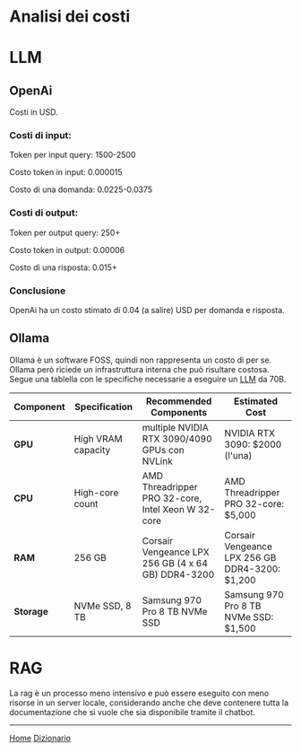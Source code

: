 # Analisi dei costi

# LLM

## OpenAi

Costi in USD.

### Costi di input:

Token per input query: 1500-2500

Costo token in input: 0.000015

Costo di una domanda: 0.0225-0.0375

### Costi di output:

Token per output query: 250+

Costo token in output:  0.00006

Costo di una risposta: 0.015+

### Conclusione

OpenAi ha un costo stimato di 0.04 (a salire) USD per domanda e risposta.

## Ollama

Ollama è un software FOSS, quindi non rappresenta un costo di per se.
Ollama però riciede un infrastruttura interna che può risultare costosa.
Segue una tablella con le specifiche necessarie a eseguire un [LLM](/docs/dictionary/llm.md) da 70B.

| **Component** | **Specification** | **Recommended Components** | **Estimated Cost** |
|---------------|-------------------|----------------------------|--------------------|
| **GPU**       | High VRAM capacity | multiple NVIDIA RTX 3090/4090 GPUs con NVLink | NVIDIA RTX 3090: $2000 (l'una) |
| **CPU**       | High-core count   | AMD Threadripper PRO 32-core, Intel Xeon W 32-core | AMD Threadripper PRO 32-core: $5,000 |
| **RAM**       | 256 GB | Corsair Vengeance LPX 256 GB (4 x 64 GB) DDR4-3200 | Corsair Vengeance LPX 256 GB DDR4-3200: $1,200 |
| **Storage**   | NVMe SSD, 8 TB | Samsung 970 Pro 8 TB NVMe SSD | Samsung 970 Pro 8 TB NVMe SSD: $1,500 |

# RAG

La rag è un processo meno intensivo e può essere eseguito con meno risorse in un server locale, considerando anche che deve contenere tutta la documentazione che si vuole che sia disponibile tramite il chatbot.

---
[Home](/indice.md) [Dizionario](/docs/dictionary/indice.md)